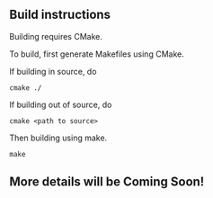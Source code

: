 ## Build instructions

Building requires CMake.

To build, first generate Makefiles using CMake.

If building in source, do
```
cmake ./
```

If building out of source, do
```
cmake <path to source>
```

Then building using make.
```
make
```

## More details will be Coming Soon!

